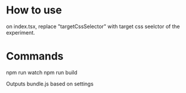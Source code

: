 # How to use

on index.tsx, replace "targetCssSelector" with target css seelctor of the experiment.

# Commands

npm run watch
npm run build

Outputs bundle.js based on settings
